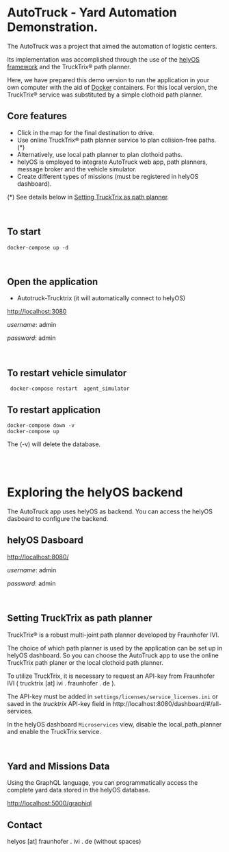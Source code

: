 # AutoTruck - Yard Automation Demonstration. 

The AutoTruck was a project that aimed the automation of logistic centers.

Its implementation was accomplished through the use of the [helyOS framework](https://helyos-manual.readthedocs.io/en/latest/) and the TruckTrix&reg; path planner.<br>

Here, we have prepared this demo version to run the application in your own computer with the aid of [Docker](https://www.docker.com/) containers.
For this local version, the TruckTrix&reg; service was substituted by a simple clothoid path planner.

 ## Core features
  * Click in the map for the final destination to drive.
  * Use online TruckTrix&reg; path planner service to plan colision-free paths. (*)
  * Alternatively, use local path planner to plan clothoid paths.
  * helyOS is employed to integrate AutoTruck web app, path planners, message broker and the vehicle simulator.
  * Create different types of missions (must be registered in helyOS dashboard).

(*) See details below in [Setting TruckTrix as path planner](#setting-trucktrix-as-path-planner).



</br>

 ## To start
 
```
docker-compose up -d
```

</br>

## Open the application

* Autotruck-Trucktrix (it will automatically connect to helyOS)

[http://localhost:3080](http://localhost:3080/)

*username*: admin

*password*: admin

</br>

 ## To restart vehicle simulator
```
 docker-compose restart  agent_simulator
 ```

 ## To restart application

```
docker-compose down -v
docker-compose up
```
The (-v) will delete the database.

</br>
</br>



# Exploring the helyOS backend

The AutoTruck app uses helyOS as backend.  You can access the helyOS dasboard to configure the backend.


## helyOS Dasboard

[http://localhost:8080/](http://localhost:8080/)

*username*: admin

*password*: admin

<br>


## Setting TruckTrix as path planner

TruckTrix&reg; is a robust multi-joint path planner developed by Fraunhofer IVI. </br> 

The choice of which path planner is used by the application can be set up in helyOS dashboard. 
So you can choose the AutoTruck app to use the online TruckTrix path planer or the local clothoid path planner.

To utilize TruckTrix,  it is necessary to request an API-key from Fraunhofer IVI ( trucktrix [at] ivi . fraunhofer . de ).

The API-key must be added in `settings/licenses/service_licenses.ini` or saved in the *trucktrix* API-key field in http://localhost:8080/dashboard/#/all-services.

In the helyOS dashboard `Microservices` view, disable the local_path_planner and enable the TruckTrix service.

<br>

## Yard and Missions Data
Using the GraphQL language, you can programmatically access the complete yard data stored in the helyOS database.

[http://localhost:5000/graphiql](http://localhost:5000/graphiql)
 



## Contact
helyos [at] fraunhofer . ivi . de (without spaces)


<!-- ## Production
<img src="image/Docker_architeture.png" alt="drawing" width="800"/>



## Development
<img src="image/Devarch.png" alt="drawing" width="800"/> -->